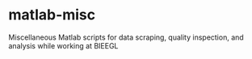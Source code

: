 # matlab-misc
Miscellaneous Matlab scripts for data scraping, quality inspection, and analysis while working at BIEEGL
